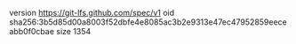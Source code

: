 version https://git-lfs.github.com/spec/v1
oid sha256:3b5d85d00a8003f52dbfe4e8085ac3b2e9313e47ec47952859eeceabb0f0cbae
size 1354
